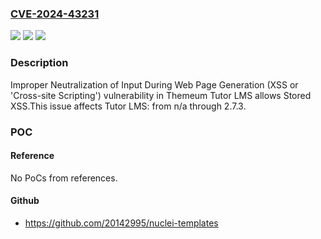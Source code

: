 ### [CVE-2024-43231](https://cve.mitre.org/cgi-bin/cvename.cgi?name=CVE-2024-43231)
![](https://img.shields.io/static/v1?label=Product&message=Tutor%20LMS&color=blue)
![](https://img.shields.io/static/v1?label=Version&message=n%2Fa&color=blue)
![](https://img.shields.io/static/v1?label=Vulnerability&message=CWE-79%20Improper%20Neutralization%20of%20Input%20During%20Web%20Page%20Generation%20(XSS%20or%20'Cross-site%20Scripting')&color=brighgreen)

### Description

Improper Neutralization of Input During Web Page Generation (XSS or 'Cross-site Scripting') vulnerability in Themeum Tutor LMS allows Stored XSS.This issue affects Tutor LMS: from n/a through 2.7.3.

### POC

#### Reference
No PoCs from references.

#### Github
- https://github.com/20142995/nuclei-templates

